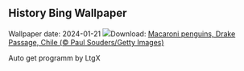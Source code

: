 ## History Bing Wallpaper
Wallpaper date: 2024-01-21
![](https://www.bing.com/th?id=OHR.MacaroniPenguins_EN-CA8464340368_UHD.jpg&w=1000)Download: [Macaroni penguins, Drake Passage, Chile (© Paul Souders/Getty Images)](https://www.bing.com/th?id=OHR.MacaroniPenguins_EN-CA8464340368_UHD.jpg)

Auto get programm by LtgX
